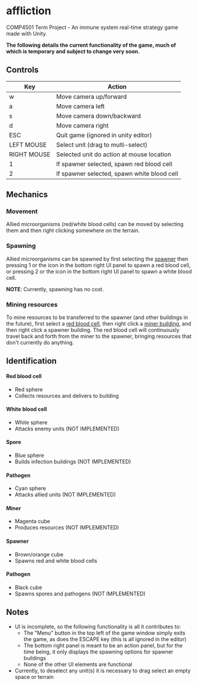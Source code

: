 # affliction
COMP4501 Term Project - An immune system real-time strategy game made with Unity.

**The following details the current functionality of the game, much of which is temporary and subject to change very soon.**

## Controls
| Key          | Action                                      |
| ------------ | ------------------------------------------- |
| w            | Move camera up/forward                      |
| a            | Move camera left                            |
| s            | Move camera down/backward                   |
| d            | Move camera right                           |
| ESC          | Quit game (ignored in unity editor)         |
| LEFT MOUSE   | Select unit (drag to multi-select)          |
| RIGHT MOUSE | Selected unit do action at mouse location   |
| 1            | If spawner selected, spawn red blood cell   |
| 2            | If spawner selected, spawn white blood cell |

## Mechanics
### Movement
Allied microorganisms (red/white blood cells) can be moved by selecting them and then right clicking somewhere on the terrain.

### Spawning
Allied microorganisms can be spawned by first selecting the [spawner](#spawner) then pressing 1 or the icon in the bottom right UI panel to spawn a red blood cell, or pressing 2 or the icon in the bottom right UI panel to spawn a white blood cell.

**NOTE**: Currently, spawning has no cost.

### Mining resources
To mine resources to be transferred to the spawner (and other buildings in the future), first select a [red blood cell](#red-blood-cell), then right click a [miner building](#miner), and then right click a spawner building. The red blood cell will continuously travel back and forth from the miner to the spawner, bringing resources that don't currently do anything.

## Identification
#### Red blood cell
-   Red sphere
-   Collects resources and delivers to building

#### White blood cell
-   White sphere
-   Attacks enemy units (NOT IMPLEMENTED)

#### Spore
-   Blue sphere
-   Builds infection buildings (NOT IMPLEMENTED)

#### Pathogen
-   Cyan sphere
-   Attacks allied units (NOT IMPLEMENTED)

#### Miner
-   Magenta cube
-   Produces resources (NOT IMPLEMENTED)

#### Spawner
-   Brown/orange cube
-   Spawns red and white blood cells

#### Pathogen
-   Black cube
-   Spawns spores and pathogens (NOT IMPLEMENTED)

## Notes
-   UI is incomplete, so the following functionality is all it contributes to:
    -   The "Menu" button in the top left of the game window simply exits the game, as does the ESCAPE key (this is all ignored in the editor)
    -   The bottom right panel is meant to be an action panel, but for the time being, it only displays the spawning options for spawner buildings
    -   None of the other UI elements are functional
-   Currently, to deselect any unit(s) it is necessary to drag select an empty space or terrain
